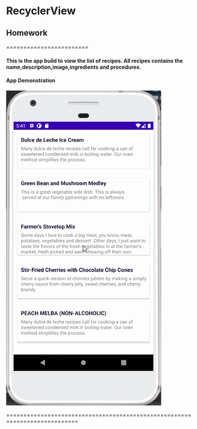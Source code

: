 RecyclerView
======================
## Homework
========================
#### This is the app build to view the list of recipes. All recipes contains the name,description,image,ingredients and procedures.
#### App Demonstration
![](./video.gif)

===========================================================================